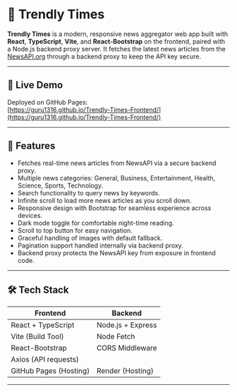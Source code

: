 # 📰 Trendly Times

**Trendly Times** is a modern, responsive news aggregator web app built with **React**, **TypeScript**, **Vite**, and **React-Bootstrap** on the frontend, paired with a Node.js backend proxy server. It fetches the latest news articles from the [NewsAPI.org](https://newsapi.org/) through a backend proxy to keep the API key secure.

---

## 🚀 Live Demo

Deployed on GitHub Pages:  
[https://guru1316.github.io/Trendly-Times-Frontend/](https://guru1316.github.io/Trendly-Times-Frontend/)

---

## 🧩 Features

- Fetches real-time news articles from NewsAPI via a secure backend proxy.
- Multiple news categories: General, Business, Entertainment, Health, Science, Sports, Technology.
- Search functionality to query news by keywords.
- Infinite scroll to load more news articles as you scroll down.
- Responsive design with Bootstrap for seamless experience across devices.
- Dark mode toggle for comfortable night-time reading.
- Scroll to top button for easy navigation.
- Graceful handling of images with default fallback.
- Pagination support handled internally via backend proxy.
- Backend proxy protects the NewsAPI key from exposure in frontend code.

---

## 🛠️ Tech Stack

| Frontend               | Backend           |
| ---------------------- | ----------------- |
| React + TypeScript     | Node.js + Express |
| Vite (Build Tool)      | Node Fetch        |
| React-Bootstrap        | CORS Middleware   |
| Axios (API requests)   |                   |
| GitHub Pages (Hosting) | Render (Hosting)  |

---
